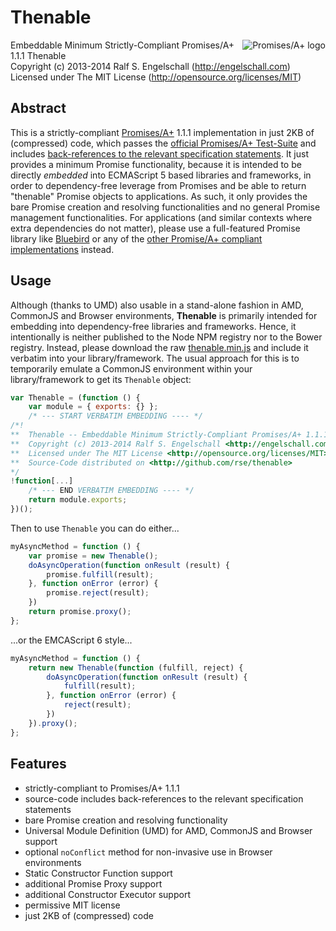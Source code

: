 
Thenable
========

<a href="http://promisesaplus.com/" style="float: right;">
    <img src="http://promisesaplus.com/assets/logo-small.png" alt="Promises/A+ logo"
        title="Promises/A+ 1.1 compliant" align="right"/>
</a>

Embeddable Minimum Strictly-Compliant Promises/A+ 1.1.1 Thenable<br/>
Copyright (c) 2013-2014 Ralf S. Engelschall (http://engelschall.com)<br/>
Licensed under The MIT License (http://opensource.org/licenses/MIT)

Abstract
--------

This is a strictly-compliant [Promises/A+](http://promisesaplus.com/)
1.1.1 implementation in just 2KB of (compressed) code, which passes the [official Promises/A+
Test-Suite](https://github.com/promises-aplus/promises-tests)
and includes [back-references to the relevant specification statements](https://github.com/rse/thenable/blob/master/thenable.js).
It just provides a minimum Promise functionality, because it is intended
to be directly *embedded* into ECMAScript 5 based libraries and
frameworks, in order to dependency-free leverage from Promises and be
able to return "thenable" Promise objects to applications. As such, it
only provides the bare Promise creation and resolving functionalities
and no general Promise management functionalities. For applications (and
similar contexts where extra dependencies do not matter), please use a
full-featured Promise library like [Bluebird](https://github.com/petkaantonov/bluebird)
or any of the [other Promise/A+ compliant
implementations](https://github.com/promises-aplus/promises-spec/blob/master/implementations.md) 
instead.

Usage
-----

Although (thanks to UMD) also usable in a stand-alone fashion in
AMD, CommonJS and Browser environments, **Thenable** is primarily
intended for embedding into dependency-free libraries and
frameworks. Hence, it intentionally is neither published to the Node NPM registry
nor to the Bower registry. Instead, please download the raw
[thenable.min.js](https://raw.githubusercontent.com/rse/thenable/master/thenable.min.js)
and include it verbatim into your library/framework.
The usual approach for this is to temporarily emulate a CommonJS
environment within your library/framework to get its `Thenable` object:

```js
var Thenable = (function () {
    var module = { exports: {} };
    /* --- START VERBATIM EMBEDDING ---- */
/*!
**  Thenable -- Embeddable Minimum Strictly-Compliant Promises/A+ 1.1.1 Thenable
**  Copyright (c) 2013-2014 Ralf S. Engelschall <http://engelschall.com>
**  Licensed under The MIT License <http://opensource.org/licenses/MIT>
**  Source-Code distributed on <http://github.com/rse/thenable>
*/
!function[...]
    /* --- END VERBATIM EMBEDDING ---- */
    return module.exports;
})();
```

Then to use `Thenable` you can do either...


```js
myAsyncMethod = function () {
    var promise = new Thenable();
    doAsyncOperation(function onResult (result) {
        promise.fulfill(result);
    }, function onError (error) {
        promise.reject(result);
    })
    return promise.proxy();
};
```

...or the EMCAScript 6 style...

```js
myAsyncMethod = function () {
    return new Thenable(function (fulfill, reject) {
        doAsyncOperation(function onResult (result) {
            fulfill(result);
        }, function onError (error) {
            reject(result);
        })
    }).proxy();
};
```

Features
--------

- strictly-compliant to Promises/A+ 1.1.1
- source-code includes back-references to the relevant specification statements
- bare Promise creation and resolving functionality
- Universal Module Definition (UMD) for AMD, CommonJS and Browser support
- optional `noConflict` method for non-invasive use in Browser environments
- Static Constructor Function support
- additional Promise Proxy support
- additional Constructor Executor support
- permissive MIT license
- just 2KB of (compressed) code

